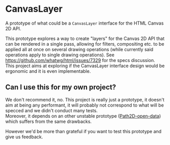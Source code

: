 # CanvasLayer
A prototype of what could be a `CanvasLayer` interface for the HTML Canvas 2D API.

This prototype explores a way to create "layers" for the Canvas 2D API that can be rendered in a single pass, allowing for filters, compositing etc. to be applied all at once on several drawing operations (while currently said operations apply to single drawing operations). See https://github.com/whatwg/html/issues/7329 for the specs discussion.  
This project aims at exploring if the CanvasLayer interface design would be ergonomic and it is even implementable.

## Can I use this for my own project?
We don't recommend it, no. This project is really just a prototype, it doesn't aim at being any performant, it will probably not correspond to what will be specced and we didn't conduct many tests.  
Moreover, it depends on an other unstable prototype ([Path2D-open-data](https://github.com/Kaiido/path2d-open-data)) which suffers from the same drawbacks.  

However we'd be more than grateful if you want to test this prototype and give us feedback.

